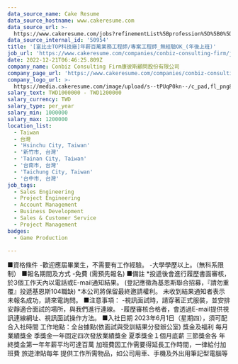 ```yaml
---
data_source_name: Cake Resume
data_source_hostname: www.cakeresume.com
data_source_url: >-
  https://www.cakeresume.com/jobs?refinementList%5Bprofession%5D%5B0%5D=game-production&range%5Bsalary_range%5D%5Bmin%5D=1000000
data_source_internal_id: '50954'
title: '[富比士TOP科技廠]年薪百萬業務工程師/專案工程師_無經驗OK_(年後上班)'
job_url: 'https://www.cakeresume.com/companies/conbiz-consulting-firm/jobs/097356'
date: 2022-12-21T06:46:25.809Z
company_name: Conbiz Consulting Firm康彼斯顧問股份有限公司
company_page_url: 'https://www.cakeresume.com/companies/conbiz-consulting-firm'
company_logo_url: >-
  https://media.cakeresume.com/image/upload/s--tPUqP0kn--/c_pad,fl_png8,h_200,w_200/v1634116095/vsgsbfwlsg1lcvof5ven.png
salary_text: TWD1000000 - TWD1200000
salary_currency: TWD
salary_type: per_year
salary_min: 1000000
salary_max: 1200000
location_list:
  - Taiwan
  - 台灣
  - 'Hsinchu City, Taiwan'
  - '新竹市, 台灣'
  - 'Tainan City, Taiwan'
  - '台南市, 台灣'
  - 'Taichung City, Taiwan'
  - '台中市, 台灣'
job_tags:
  - Sales Engineering
  - Project Engineering
  - Account Management
  - Business Development
  - Sales & Customer Service
  - Project Management
badges:
  - Game Production

---
```


■資格條件 -歡迎應屆畢業生，不需要有工作經驗。 -大學學歷以上。（無科系限制） ■報名期間及方式 -免費 (需預先報名) ■備註 *投遞後會進行履歷書面審核，於3個工作天內以電話或E-mail通知結果。 (登記應徵為基恩斯聯合招募，『請勿重覆』投遞基恩斯104職缺) *本公司將保留最終邀請權利。 未收到結果通知者表示未報名成功，請來電詢問。 ■注意事項： -視訊面試時，請穿著正式服裝，並安排安靜適合面試的場所，與我們進行連線。 -履歷審核合格者，會透過E-mail提供視訊連線網址、視訊面試操作方法。 ■入社日期 2023年6月1日（星期四），須可配合入社時間 工作地點：全台據點(依面試與受訓結果分發辦公室) 獎金及福利 每月業績獎金 季獎金一年固定四次發放業績獎金 夏季獎金１個月底薪 三節獎金各 年終獎金第一年年薪平均可達百萬 加班費因工作需要得延長工作時間，一律給付加班費 旅遊津貼每年 提供工作所需物品，如公司用車、手機及外出用筆記型電腦等